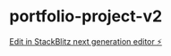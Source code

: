 # portfolio-project-v2

[Edit in StackBlitz next generation editor ⚡️](https://stackblitz.com/~/github.com/happyharis/portfolio-project-v2)